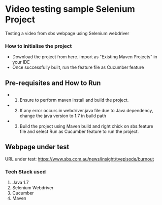 
# Video testing sample Selenium Project
Testing a video from sbs webpage using Selenium webdriver

### How to initialise the project

* Download the project from here. import as "Existing Maven Projects" in your IDE
* Once successfully built, run the feature file as Cucumber feature 

## Pre-requisites and How to Run

* 1. Ensure to perform maven install and build the project. 

* 2. If any error occurs in webdriver.java file due to Java dependency, change the java version to 1.7 in build path

* 3. Build the project using Maven build and right chick on sbs.feature file and select Run as Cucumber feature to run the project.

## Webpage under test


URL under test: https://www.sbs.com.au/news/insight/tvepisode/burnout


### Tech Stack used

1. Java 1.7
2. Selenium Webdriver
3. Cucumber
4. Maven
